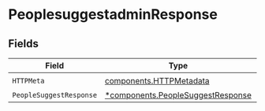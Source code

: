 # PeoplesuggestadminResponse


## Fields

| Field                                                                                 | Type                                                                                  | Required                                                                              | Description                                                                           |
| ------------------------------------------------------------------------------------- | ------------------------------------------------------------------------------------- | ------------------------------------------------------------------------------------- | ------------------------------------------------------------------------------------- |
| `HTTPMeta`                                                                            | [components.HTTPMetadata](../../models/components/httpmetadata.md)                    | :heavy_check_mark:                                                                    | N/A                                                                                   |
| `PeopleSuggestResponse`                                                               | [*components.PeopleSuggestResponse](../../models/components/peoplesuggestresponse.md) | :heavy_minus_sign:                                                                    | OK                                                                                    |